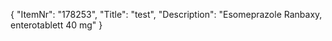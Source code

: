 {
  "ItemNr": "178253",
  "Title": "test",
  "Description": "Esomeprazole Ranbaxy, enterotablett 40 mg"
}
